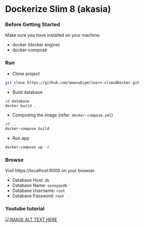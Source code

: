 Dockerize Slim 8 (akasia)
===

### Before Getting Started
Make sure you have installed on your machine:
* docker (docker engine)
* docker-compose

### Run
- Clone project
```bash
git clone https://github.com/amanuDigm/learn-slims8Docker.git
```
- Build database
```bash
cd database
docker build .
```
- Composing the image (refer: `docker-compose.yml`)
```bash
cd ..
docker-compose build
```
- Run app
```bash
docker-compose up -d
```
### Browse
 Visit https://localhost:8000 on your browser.
 * Database Host: `db`
 * Database Name: `senayandb`
 * Database Username: `root`
 * Database Password: `root` 
 
### Youtube tutorial
[![IMAGE ALT TEXT HERE](https://img.youtube.com/vi/MrCrkqxHSuE/0.jpg)](https://www.youtube.com/watch?v=MrCrkqxHSuE)

